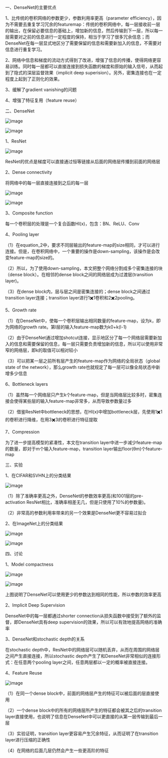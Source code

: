 一、DenseNet的主要优点

1、比传统的卷积网络的参数更少，参数利用率更高（parameter efficiency），因为不需要去重复学习冗余的featuremap：传统的卷积网络中，每一层接收前一层的输出，在保留必要信息的基础上，增加新的信息，然后传输到下一层，所以每一层需要对之前的信息进行一定程度的保持，相当于学习了很多冗余信息；而DenseNet在每一层显式地区分了需要保留的信息和需要新加入的信息，不需要对信息进行重复学习。

2、网络中信息和梯度的流动方式得到了改进，增强了信息的传播，使得网络更容易训练。同时每一层都可以直接连接到损失函数的梯度和原始的输入信号，从而起到了隐式的深层监督效果（implicit deep superision）。另外，密集连接也在一定程度上起到了正则化的效果。

3、缓解了gradient vanishing的问题

4、增强了特征复用（feature reuse）



二、DenseNet

![image](https://github.com/shiyanwudi922/paper_summary/blob/master/picture/DenseNet/figure2.png)

![image](https://github.com/shiyanwudi922/paper_summary/blob/master/picture/DenseNet/table1.png)

1、ResNet

![image](https://github.com/shiyanwudi922/paper_summary/blob/master/picture/DenseNet/equation1.png)

ResNet的优点是梯度可以直接通过恒等链接从后面的网络层传播到前面的网络层

2、Dense connectivity

将网络中的每一层直接连接到之后的每一层

![image](https://github.com/shiyanwudi922/paper_summary/blob/master/picture/DenseNet/equation2.png)

![image](https://github.com/shiyanwudi922/paper_summary/blob/master/picture/DenseNet/figure1.png)

3、Composite function

每一个卷积层的处理是一个复合函数Hl(x)，包含：BN、ReLU、Conv

4、Pooling layer

（1）在equation_2中，要求不同层输出的feature-map的size相同，才可以进行连接。但是，在卷积网络中，一个重要的操作是down-sampling，该操作是会改变feature-map的size的。

（2）所以，为了使用down-sampling，本文把整个网络分割成多个密集连接的块（dense block）。在相邻的dense block之间的网络层成为过渡层(transition layer)。

（3）在dense block内，层与层之间是密集连接的；dense block之间通过transition layer连接；transition layer进行1✖️1卷积和2✖️2pooling。

5、Growth rate

（1）在DenseNet中，使每一个卷积层输出相同数量的feature-map，设为k，即为网络的growth rate。第l层的输入feature-map数为k0+k(l-1)

（2）由于DenseNet通过增加shotcut连接，显示地区分了每一个网络层需要新加入的信息和需要保留的信息，每一层只需要负责增加新的信息，所以可以使用非常窄的网络层，即k的取值可以相对较小

（3）可以把某一层之前所有层产生的feature-map作为网络的全局状态（global state of the network），那么growth rate也就规定了每一层可以像全局状态中新增多少信息

6、Bottleneck layers

（1）虽然每一个网络层只产生k个feature-map，但是当网络层比较多时，密集连接会使得某些层的输入feature-map非常多，从而导致参数量过多

（2）借鉴ResNet中bottleneck的思想，在Hl(x)中增加bottleneck层，先使用1✖️1的卷积进行降维，在用3✖️3的卷积进行特征提取

7、Compression

为了进一步提高模型的紧凑性，本文在transition layer中进一步减少feature-map的数量，即对于m个输入feature-map，transition layer输出floor(θm)个feature-map



三、实验

1、在CIFAR和SVHN上的分类结果

![image](https://github.com/shiyanwudi922/paper_summary/blob/master/picture/DenseNet/table2.png)

（1）除了准确率更高之外，DenseNet的参数效率更高(和1001层的pre-activation ResNet相比，准确率相差无几，但是只使用了10%的参数量)。

（2）非常高的参数利用率带来的另一个效果是DenseNet更不容易过拟合

2、在ImageNet上的分类结果

![image](https://github.com/shiyanwudi922/paper_summary/blob/master/picture/DenseNet/table3.png)

![image](https://github.com/shiyanwudi922/paper_summary/blob/master/picture/DenseNet/figure3.png)



四、讨论

1、Model compactness

![image](https://github.com/shiyanwudi922/paper_summary/blob/master/picture/DenseNet/figure3.png)

![image](https://github.com/shiyanwudi922/paper_summary/blob/master/picture/DenseNet/figure4.png)

上图说明了DenseNet可以使用更少的参数达到相同的性能，所以参数的效率更高

2、Implicit Deep Supervision

DenseNet中的每一层都通过shorter connection从损失函数中接受到了额外的监督，即DenseNet具有deep supervision的效果，所以可以有效地提高网络的准确率

3、DenseNet和stochastic depth的关系

在stochastic depth中，ResNet中的网络层可以随机丢弃，从而在周围的网络层之间产生直接连接，所以stochastic depth产生了和DenseNet非常相似的连接形式：在任意两个pooling layer之间，任意两层都以一定的概率被直接连接。

4、Feature Reuse

![image](https://github.com/shiyanwudi922/paper_summary/blob/master/picture/DenseNet/figure5.png)

（1）在同一个dense block中，前面的网络层产生的特征可以被后面的层直接使用

（2）一个dense block中的所有的网络层所产生的特征都会被其之后的transition layer直接使用，也说明了信息在DenseNet中可以更直接的从第一层传输到最后一层

（3）实验证明，transition layer更容易产生冗余特征，从而证明了在transition layer进行压缩的正确性

（4）在网络的后面几层仍然会产生一些更高阶的特征